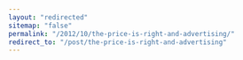 ```yaml
---
layout: "redirected"
sitemap: "false"
permalink: "/2012/10/the-price-is-right-and-advertising/"
redirect_to: "/post/the-price-is-right-and-advertising"
---
```




